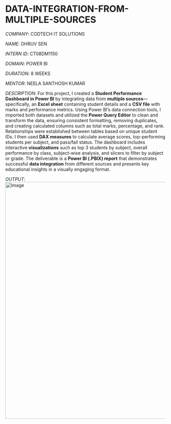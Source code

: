 # DATA-INTEGRATION-FROM-MULTIPLE-SOURCES

*COMPANY*: CODTECH IT SOLUTIONS

*NAME*: DHRUV SEN

*INTERN ID*: CT08DM1150

*DOMAIN*: POWER BI

*DURATION*: 8 WEEKS

*MENTOR*: NEELA SANTHOSH KUMAR

*DESCRIPTION*: For this project, I created a **Student Performance Dashboard in Power BI** by integrating data from **multiple sources**—specifically, an **Excel sheet** containing student details and a **CSV file** with marks and performance metrics. Using Power BI’s data connection tools, I imported both datasets and utilized the **Power Query Editor** to clean and transform the data, ensuring consistent formatting, removing duplicates, and creating calculated columns such as total marks, percentage, and rank. Relationships were established between tables based on unique student IDs. I then used **DAX measures** to calculate average scores, top-performing students per subject, and pass/fail status. The dashboard includes interactive **visualizations** such as top 3 students by subject, overall performance by class, subject-wise analysis, and slicers to filter by subject or grade. The deliverable is a **Power BI (.PBIX) report** that demonstrates successful **data integration** from different sources and presents key educational insights in a visually engaging format.

*OUTPUT*: <img width="1443" height="742" alt="Image" src="https://github.com/user-attachments/assets/74cc7161-16d4-4ad7-9558-5d032c821bd1" />

